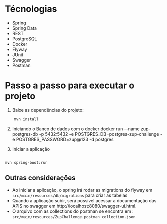 # Técnologias
 - Spring
 - Spring Data
 - REST
 - PostgreSQL
 - Docker
 - Flyway
 - JUnit
 - Swagger
 - Postman

# Passo a passo para executar o projeto

1. Baixe as dependências do projeto:

```sh
	mvn install
```

2. Iniciando o Banco de dados com o docker
docker run --name zup-postgres-db -p 5432:5432 -e POSTGRES_DB=postgres-zup-challenge -e POSTGRES_PASSWORD=zup@123 -d postgres

3. Iniciar a aplicação
```sh
```
	mvn spring-boot:run

## Outras considerações

 - Ao iniciar a aplicação, o spring irá rodar as migrations do flyway em `src/main/resources/db/migrations` para criar as tabelas
 - Quando a aplicação subir, será possível acessar a documentação das APIS no swagger em http://localhost:8080/swagger-ui.html.
 - O arquivo com as collections do postman se encontra em : `src/main/resources/ZupChallenge.postman_collection.json`
